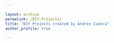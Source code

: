 ```yaml
---

layout: archive
permalink: /DIY-Projects/
title: "DIY Projects created by Andres Cuenca"
author_profile: true

--- 
```


